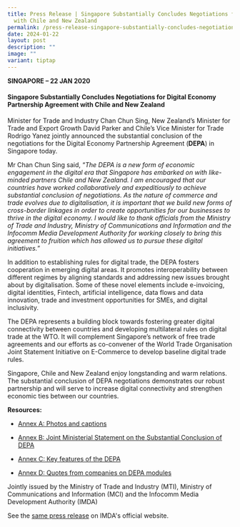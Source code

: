 ```yaml
---
title: Press Release | Singapore Substantially Concludes Negotiations for DEPA
  with Chile and New Zealand
permalink: /press-release-singapore-substantially-concludes-negotiations-for-depa-with-chile-and-new-zealand/
date: 2024-01-22
layout: post
description: ""
image: ""
variant: tiptap
---
```

<p><strong>SINGAPORE – 22 JAN 2020</strong>
</p>
<h4>Singapore Substantially Concludes Negotiations for Digital Economy Partnership Agreement with Chile and New Zealand</h4>
<p>Minister for Trade and Industry Chan Chun Sing, New Zealand’s Minister
for Trade and Export Growth David Parker and Chile’s Vice Minister for
Trade Rodrigo Yanez jointly announced the substantial conclusion of the
negotiations for the Digital Economy Partnership Agreement (<strong>DEPA</strong>)
in Singapore today.</p>
<p>Mr Chan Chun Sing said, “<em>The DEPA is a new form of economic engagement in the digital era that Singapore has embarked on with like-minded partners Chile and New Zealand. I am encouraged that our countries have worked collaboratively and expeditiously to achieve substantial conclusion of negotiations. As the nature of commerce and trade evolves due to digitalisation, it is important that we build new forms of cross-border linkages in order to create opportunities for our businesses to thrive in the digital economy. I would like to thank officials from the Ministry of Trade and Industry, Ministry of Communications and Information and the Infocomm Media Development Authority for working closely to bring this agreement to fruition which has allowed us to pursue these digital initiatives.</em>”</p>
<p>In addition to establishing rules for digital trade, the DEPA fosters
cooperation in emerging digital areas. It promotes interoperability between
different regimes by aligning standards and addressing new issues brought
about by digitalisation. Some of these novel elements include e-invoicing,
digital identities, Fintech, artificial intelligence, data flows and data
innovation, trade and investment opportunities for SMEs, and digital inclusivity.</p>
<p>The DEPA represents a building block towards fostering greater digital
connectivity between countries and developing multilateral rules on digital
trade at the WTO. It will complement Singapore’s network of free trade
agreements and our efforts as co-convener of the World Trade Organisation
Joint Statement Initiative on E-Commerce to develop baseline digital trade
rules.</p>
<p>Singapore, Chile and New Zealand enjoy longstanding and warm relations.
The substantial conclusion of DEPA negotiations demonstrates our robust
partnership and will serve to increase digital connectivity and strengthen
economic ties between our countries.</p>
<p><strong>Resources:</strong>
</p>
<ul data-tight="true" class="tight">
<li>
<p><a href="https://www.imda.gov.sg/-/media/imda/files/about/media-releases/2020/annex-a-photos-and-captions-depa.pdf" class="link__pdf" rel="noopener noreferrer nofollow" target="_blank"><u>Annex A: Photos and captions</u></a>
</p>
</li>
<li>
<p><a href="https://www.imda.gov.sg/-/media/imda/files/about/media-releases/2020/annex-b-joint-ministerial-statement-on-the-substantial-conclusion-of-depa.pdf" class="link__pdf" rel="noopener noreferrer nofollow" target="_blank"><u>Annex B: Joint Ministerial Statement on the Substantial Conclusion of DEPA</u></a>
</p>
</li>
<li>
<p><a href="https://www.imda.gov.sg/-/media/imda/files/about/media-releases/2020/annex-c-key-features-of-the-depa.pdf" class="link__pdf" rel="noopener noreferrer nofollow" target="_blank"><u>Annex C: Key features of the DEPA</u></a>
</p>
</li>
<li>
<p><a href="https://www.imda.gov.sg/-/media/imda/files/about/media-releases/2020/annex-d-quotes-from-companies-on-depa-modules.pdf" class="link__pdf" rel="noopener noreferrer nofollow" target="_blank"><u>Annex D: Quotes from companies on DEPA modules</u></a>
</p>
<p></p>
</li>
</ul>
<p>Jointly issued by the Ministry of Trade and Industry (MTI), Ministry of
Communications and Information (MCI) and the Infocomm Media Development
Authority (IMDA)</p>
<p></p>
<p>See the <a href="https://www.imda.gov.sg/resources/press-releases-factsheets-and-speeches/press-releases/2020/singapore-substantially-concludes-negotiations-for-digital-economy-partnership-agreement-with-chile-and-new-zealand" rel="noopener noreferrer nofollow" target="_blank">same press release</a> on
IMDA's official website.</p>
<p></p>
<p></p>